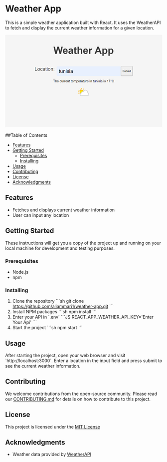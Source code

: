 # Weather App

This is a simple weather application built with React. It uses the WeatherAPI to fetch and display the current weather information for a given location.

![Weather Image](./public/weather.png)

##Table of Contents

- [Features](#features)
- [Getting Started](#getting-started)
  - [Prerequisites](#prerequisites)
  - [Installing](#installing)
- [Usage](#usage)
- [Contributing](#contributing)
- [License](#license)
- [Acknowledgments](#acknowledgments)

## Features

- Fetches and displays current weather information
- User can input any location

## Getting Started

These instructions will get you a copy of the project up and running on your local machine for development and testing purposes.

### Prerequisites

- Node.js
- npm

### Installing

1. Clone the repository
   \`\`\`sh
   git clone https://github.com/aliammari1/weather-app.git
   \`\`\`
2. Install NPM packages
   \`\`\`sh
   npm install
   \`\`\`
3. Enter your API in \`.env\`
   \`\`\`JS
   REACT_APP_WEATHER_API_KEY='Enter Your Api'
   \`\`\`
4. Start the project
   \`\`\`sh
   npm start
   \`\`\`

## Usage

After starting the project, open your web browser and visit \`http://localhost:3000\`. Enter a location in the input field and press submit to see the current weather information.

## Contributing

We welcome contributions from the open-source community. Please read our [CONTRIBUTING.md](CONTRIBUTING.md) for details on how to contribute to this project.

## License

This project is licensed under the [MIT License](LICENSE)

## Acknowledgments

- Weather data provided by [WeatherAPI](https://www.weatherapi.com/)
